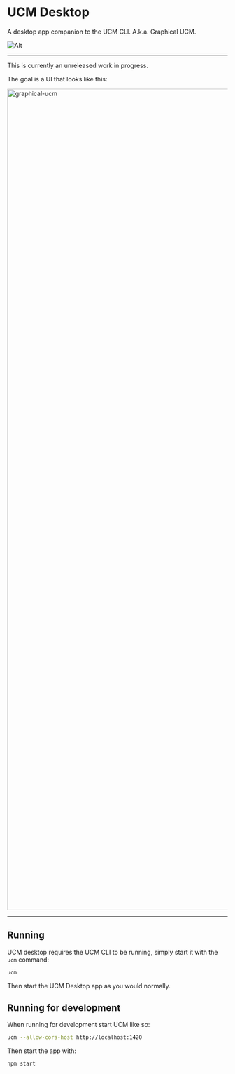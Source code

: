 # UCM Desktop
A desktop app companion to the UCM CLI. A.k.a. Graphical UCM.

![Alt](https://repobeats.axiom.co/api/embed/7b52b08fc59e1ae837f2fb4fbe95eac194262da5.svg "Repobeats analytics image")

---

This is currently an unreleased work in progress.

The goal is a UI that looks like this:

<img width="1872" alt="graphical-ucm" src="https://github.com/user-attachments/assets/34447b3d-4e1d-49c7-9171-634c09f5e1fb">

---

## Running 
UCM desktop requires the UCM CLI to be running, simply start it with the `ucm`
command:
```bash
ucm
```

Then start the UCM Desktop app as you would normally.

## Running for development
When running for development start UCM like so:

```bash
ucm --allow-cors-host http://localhost:1420
```

Then start the app with:

```bash
npm start
```
